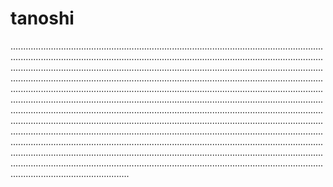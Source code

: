 # tanoshi

...............................................................................................................................................................................................................................................................................................................................................................................................................................................................................................................................................................................................................................................................................................................................................................................................................................................................................................................................................................................................................................................................................................................................................................................................................................................................................................................................................................................................................................................................................................................................................................................................